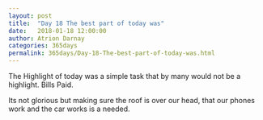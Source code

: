 ```yaml
---
layout: post  
title:  "Day 18 The best part of today was"  
date:   2018-01-18 12:00:00  
author: Atrion Darnay  
categories: 365days
permalink: 365days/Day-18-The-best-part-of-today-was.html  
---
```


  The Highlight of today was a simple task that by many would not be a highlight. Bills Paid.
  
  Its not glorious but making sure the roof is over our head, that our phones work and the car works is a needed.
  
  
